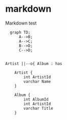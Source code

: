 # markdown
Markdown test

```mermaid
  graph TD;
      A-->B;
      A-->C;
      B-->D;
      C-->D;
```

```mermaid

Artist ||--o{ Album : has

    Artist {
        int ArtistId
        varchar Name
    }

    Album {
        int AlbumId
        int ArtistId
        varchar Title
    }

```    
